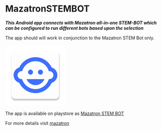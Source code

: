 # MazatronSTEMBOT
***This Android app connects with Mazatron all-in-one STEM-BOT which can be configured to run different bots based upon the selection*** 

The app should will work in conjunction to the Mazatron STEM Bot only. 

![](https://github.com/Mazatron-Enterprises/MazatronSTEMBOT/blob/master/app/src/main/res/mipmap-xxxhdpi/ic_launcher.png)

The app is available on playstore as [Mazatron STEM BOT](https://play.google.com/store/apps/details?id=com.mazatron.mazatronstembot&hl=en)

For more details visit [mazatron](https://www.mazatron.com/)
